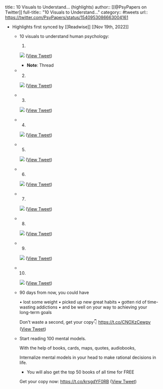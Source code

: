 title:: 10 Visuals to Understand... (highlights)
author:: [[@PsyPapers on Twitter]]
full-title:: "10 Visuals to Understand..."
category:: #tweets
url:: https://twitter.com/PsyPapers/status/1540953086663004161

- Highlights first synced by [[Readwise]] [[Nov 19th, 2022]]
	- 10 visuals to understand human psychology:
	  
	  1. 
	  
	  ![](https://pbs.twimg.com/media/FWKQqmEXgAMxAxZ.png) ([View Tweet](https://twitter.com/PsyPapers/status/1540953086663004161))
		- **Note**: Thread
	- 2. 
	  
	  ![](https://pbs.twimg.com/media/FWKQrSVXoAANoNy.png) ([View Tweet](https://twitter.com/PsyPapers/status/1540953099048833025))
	- 3. 
	  
	  ![](https://pbs.twimg.com/media/FWKQrpTWAAErptZ.png) ([View Tweet](https://twitter.com/PsyPapers/status/1540953104841146369))
	- 4. 
	  
	  ![](https://pbs.twimg.com/media/FWKQsHfWYAQB23G.png) ([View Tweet](https://twitter.com/PsyPapers/status/1540953113800187904))
	- 5. 
	  
	  ![](https://pbs.twimg.com/media/FWKQsgsXkAESQNx.png) ([View Tweet](https://twitter.com/PsyPapers/status/1540953120506871808))
	- 6. 
	  
	  ![](https://pbs.twimg.com/media/FWKQs4wXoAArvJC.png) ([View Tweet](https://twitter.com/PsyPapers/status/1540953126584344576))
	- 7. 
	  
	  ![](https://pbs.twimg.com/media/FWKQtPkWYAEycfG.png) ([View Tweet](https://twitter.com/PsyPapers/status/1540953132397625344))
	- 8. 
	  
	  ![](https://pbs.twimg.com/media/FWKQtlfWIAEC_pM.png) ([View Tweet](https://twitter.com/PsyPapers/status/1540953138697469954))
	- 9. 
	  
	  ![](https://pbs.twimg.com/media/FWKQt8VXwAAQZuh.png) ([View Tweet](https://twitter.com/PsyPapers/status/1540953144204607489))
	- 10. 
	  
	  ![](https://pbs.twimg.com/media/FWKQuQiX0AEiX0y.png) ([View Tweet](https://twitter.com/PsyPapers/status/1540953149615251456))
	- 90 days from now, you could have
	  
	  • lost some weight
	  • picked up new great habits
	  • gotten rid of time-wasting addictions
	  • and be well on your way to achieving your long-term goals
	  
	  Don't waste a second, get your copy👇
	  https://t.co/CNOXzCewpv ([View Tweet](https://twitter.com/PsyPapers/status/1540953151364276227))
	- Start reading 100 mental models.
	  
	  With the help of books, cards, maps, quotes, audiobooks,
	  
	  Internalize mental models in your head to make rational decisions in life.
	  
	  + You will also get the top 50 books of all time for FREE
	  
	  Get your copy now:
	  https://t.co/krsgdYF0RB ([View Tweet](https://twitter.com/PsyPapers/status/1540953153222344705))